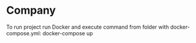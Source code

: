 # Company
To run project run Docker and execute command from folder with docker-compose.yml: docker-compose up
